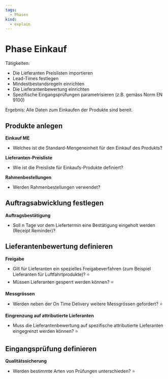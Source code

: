 ```yaml
---
tags:
  - Phasen
kind:
  - explain
---
```

# Phase Einkauf

Tätigkeiten:

* Die Lieferanten Preislisten importieren
* Lead-Times festlegen
* Mindestbestandsregeln einrichten
* Die Lieferantenbewertung einrichten
* Spezifische Eingangsprüfungen parametrisieren (z.B. gemäss Norm EN 9100)

Ergebnis: Alle Daten zum Einkaufen der Produkte sind bereit.

## Produkte anlegen

**Einkauf ME**

- Welches ist die Standard-Mengeneinheit für den Einkauf des Produkts?

**Lieferanten-Preisliste**

- Wie ist die Preisliste für Einkaufs-Produkte definiert?

**Rahmenbestellungen**

- Werden Rahmenbestellungen verwendet?

## Auftragsabwicklung festlegen

**Auftragsbestätigung**

- Soll n Tage vor dem Liefertermin eine Bestätigung eingeholt werden (Receipt Reminder)?

## Lieferantenbewertung definieren

**Freigabe**

- Gilt für Lieferanten ein spezielles Freigabeverfahren (zum Beispiel Lieferanten für Luftfahrtprodukte)? ⭐
- Müssen Lieferanten gesperrt werden können? ⭐

**Messgrössen**

- Werden neben der On Time Delivery weitere Messgrössen gefordert? ⭐

**Eingrenzung auf attributierte Lieferanten**

- Muss die Lieferantenbewertung auf spezifische attributierte Lieferanten eingegrenzt werden können? ⭐

## Eingangsprüfung definieren

**Qualitätssicherung**

- Werden bestimmte Arten von Prüfungen unterschieden? ⭐
